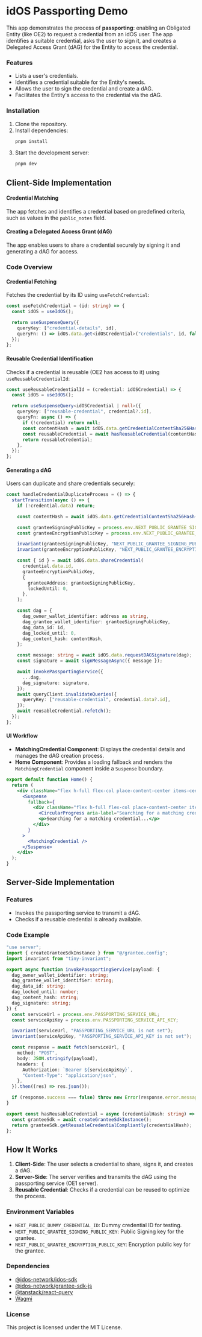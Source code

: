 # idOS Passporting Demo

This app demonstrates the process of **passporting**: enabling an Obligated Entity (like OE2) to request a credential from an idOS user. The app identifies a suitable credential, asks the user to sign it, and creates a Delegated Access Grant (dAG) for the Entity to access the credential.

### Features

- Lists a user's credentials.
- Identifies a credential suitable for the Entity's needs.
- Allows the user to sign the credential and create a dAG.
- Facilitates the Entity's access to the credential via the dAG.

### Installation

1. Clone the repository.
2. Install dependencies:
   ```bash
   pnpm install
   ```
3. Start the development server:
   ```bash
   pnpm dev
   ```

## Client-Side Implementation

#### Credential Matching

The app fetches and identifies a credential based on predefined criteria, such as values in the `public_notes` field.

#### Creating a Delegated Access Grant (dAG)

The app enables users to share a credential securely by signing it and generating a dAG for access.

### Code Overview

#### Credential Fetching

Fetches the credential by its ID using `useFetchCredential`:

```typescript
const useFetchCredential = (id: string) => {
  const idOS = useIdOS();

  return useSuspenseQuery({
    queryKey: ["credential-details", id],
    queryFn: () => idOS.data.get<idOSCredential>("credentials", id, false),
  });
};
```

#### Reusable Credential Identification

Checks if a credential is reusable (OE2 has access to it) using `useReusableCredentialId`:

```typescript
const useReusableCredentialId = (credential: idOSCredential) => {
  const idOS = useIdOS();

  return useSuspenseQuery<idOSCredential | null>({
    queryKey: ["reusable-credential", credential?.id],
    queryFn: async () => {
      if (!credential) return null;
      const contentHash = await idOS.data.getCredentialContentSha256Hash(credential.id);
      const reusableCredential = await hasReusableCredential(contentHash);
      return reusableCredential;
    },
  });
};
```

#### Generating a dAG

Users can duplicate and share credentials securely:

```typescript
const handleCredentialDuplicateProcess = () => {
  startTransition(async () => {
    if (!credential.data) return;

    const contentHash = await idOS.data.getCredentialContentSha256Hash(credential.data.id);

    const granteeSigningPublicKey = process.env.NEXT_PUBLIC_GRANTEE_SIGNING_PUBLIC_KEY;
    const granteeEncryptionPublicKey = process.env.NEXT_PUBLIC_GRANTEE_ENCRYPTION_PUBLIC_KEY;

    invariant(granteeSigningPublicKey, "NEXT_PUBLIC_GRANTEE_SIGNING_PUBLIC_KEY is not set");
    invariant(granteeEncryptionPublicKey, "NEXT_PUBLIC_GRANTEE_ENCRYPTION_PUBLIC_KEY is not set");

    const { id } = await idOS.data.shareCredential(
      credential.data.id,
      granteeEncryptionPublicKey,
      {
        granteeAddress: granteeSigningPublicKey,
        lockedUntil: 0,
      },
    );

    const dag = {
      dag_owner_wallet_identifier: address as string,
      dag_grantee_wallet_identifier: granteeSigningPublicKey,
      dag_data_id: id,
      dag_locked_until: 0,
      dag_content_hash: contentHash,
    };

    const message: string = await idOS.data.requestDAGSignature(dag);
    const signature = await signMessageAsync({ message });

    await invokePassportingService({
      ...dag,
      dag_signature: signature,
    });
    await queryClient.invalidateQueries({
      queryKey: ["reusable-credential", credential.data?.id],
    });
    await reusableCredential.refetch();
  });
};
```

#### UI Workflow

- **MatchingCredential Component**: Displays the credential details and manages the dAG creation process.
- **Home Component**: Provides a loading fallback and renders the `MatchingCredential` component inside a `Suspense` boundary.

```jsx
export default function Home() {
  return (
    <div className="flex h-full flex-col place-content-center items-center gap-4">
      <Suspense
        fallback={
          <div className="flex h-full flex-col place-content-center items-center gap-2">
            <CircularProgress aria-label="Searching for a matching credential..." />
            <p>Searching for a matching credential...</p>
          </div>
        }
      >
        <MatchingCredential />
      </Suspense>
    </div>
  );
}
```

## Server-Side Implementation
### Features

- Invokes the passporting service to transmit a dAG.
- Checks if a reusable credential is already available.

### Code Example

```ts
"use server";
import { createGranteeSdkInstance } from "@/grantee.config";
import invariant from "tiny-invariant";

export async function invokePassportingService(payload: {
  dag_owner_wallet_identifier: string;
  dag_grantee_wallet_identifier: string;
  dag_data_id: string;
  dag_locked_until: number;
  dag_content_hash: string;
  dag_signature: string;
}) {
  const serviceUrl = process.env.PASSPORTING_SERVICE_URL;
  const serviceApiKey = process.env.PASSPORTING_SERVICE_API_KEY;

  invariant(serviceUrl, "PASSPORTING_SERVICE_URL is not set");
  invariant(serviceApiKey, "PASSPORTING_SERVICE_API_KEY is not set");

  const response = await fetch(serviceUrl, {
    method: "POST",
    body: JSON.stringify(payload),
    headers: {
      Authorization: `Bearer ${serviceApiKey}`,
      "Content-Type": "application/json",
    },
  }).then((res) => res.json());

  if (response.success === false) throw new Error(response.error.message);
}

export const hasReusableCredential = async (credentialHash: string) => {
  const granteeSdk = await createGranteeSdkInstance();
  return granteeSdk.getReusableCredentialCompliantly(credentialHash);
};
```
## How It Works

1. **Client-Side**: The user selects a credential to share, signs it, and creates a dAG.
2. **Server-Side**: The server verifies and transmits the dAG using the passporting service (OE1 server).
3. **Reusable Credential**: Checks if a credential can be reused to optimize the process.


### Environment Variables

- `NEXT_PUBLIC_DUMMY_CREDENTIAL_ID`: Dummy credential ID for testing.
- `NEXT_PUBLIC_GRANTEE_SIGNING_PUBLIC_KEY`: Public Signing key for the grantee.
- `NEXT_PUBLIC_GRANTEE_ENCRYPTION_PUBLIC_KEY`: Encryption public key for the grantee.

### Dependencies

- [@idos-network/idos-sdk](https://www.npmjs.com/package/@idos-network/idos-sdk)
- [@idos-network/grantee-sdk-js](https://www.npmjs.com/package/@idos-network/grantee-sdk-js)
- [@tanstack/react-query](https://tanstack.com/query)
- [Wagmi](https://wagmi.sh/)

### License

This project is licensed under the MIT License.
